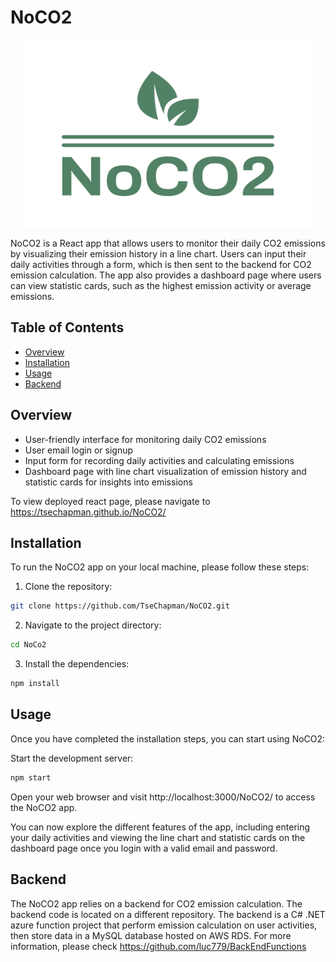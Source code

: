 # NoCO2

<p align="center">
  <img width="460" height="300" src="./src/assets/noco2-logo.png">
</p>

NoCO2 is a React app that allows users to monitor their daily CO2 emissions by visualizing their emission history in a line chart. Users can input their daily activities through a form, which is then sent to the backend for CO2 emission calculation. The app also provides a dashboard page where users can view statistic cards, such as the highest emission activity or average emissions.

## Table of Contents

- [Overview](#overview)
- [Installation](#installation)
- [Usage](#usage)
- [Backend](#backend)

## Overview

- User-friendly interface for monitoring daily CO2 emissions
- User email login or signup
- Input form for recording daily activities and calculating emissions
- Dashboard page with line chart visualization of emission history and statistic cards for insights into emissions

To view deployed react page, please navigate to https://tsechapman.github.io/NoCO2/

## Installation

To run the NoCO2 app on your local machine, please follow these steps:

1. Clone the repository:

```bash
git clone https://github.com/TseChapman/NoCO2.git
```

2. Navigate to the project directory:

```bash
cd NoCo2
```

3. Install the dependencies:

```bash
npm install
```

## Usage

Once you have completed the installation steps, you can start using NoCO2:

Start the development server:
```bash
npm start
```
Open your web browser and visit http://localhost:3000/NoCO2/ to access the NoCO2 app.

You can now explore the different features of the app, including entering your daily activities and viewing the line chart and statistic cards on the dashboard page once you login with a valid email and password.

## Backend

The NoCO2 app relies on a backend for CO2 emission calculation. The backend code is located on a different repository. The backend is a C# .NET azure function project that perform emission calculation on user activities, then store data in a MySQL database hosted on AWS RDS. For more information, please check https://github.com/luc779/BackEndFunctions